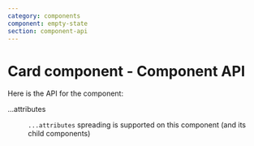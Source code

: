 ```yaml
---
category: components
component: empty-state
section: component-api
---
```


# Card component - Component API

Here is the API for the component:

<dl class="dummy-component-props" aria-labelledby="component-api"><dt>...attributes</dt><dd><p><code class="dummy-code">...attributes</code> spreading is supported on this component (and its child components)</p></dd></dl>